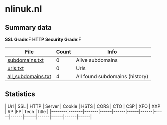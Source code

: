 

# nlinuk.nl
## Summary data


**SSL Grade**:F
**HTTP Security Grade**:F


| File       | Count | Info |
|------------|-------|------|
|[subdomains.txt](/data/nlinuk.nl/subdomains.txt)|0|Alive subdomains|
|[urls.txt](/data/nlinuk.nl/urls.txt)|0|Urls|
|[all_subdomains.txt](/data/nlinuk.nl/all_subdomains.txt)|4|All found subdomains (history)|


## Statistics


| Url | SSL | HTTP | Server | Cookie | HSTS | CORS | CTO | CSP | XFO | XXP | RP |FP| Tech |Title |
|--------|-------|-------|------|------|------|------|------|------|------|------|------|------|------|